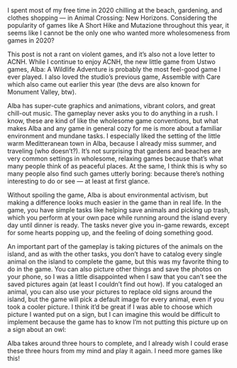 I spent most of my free time in 2020 chilling at the beach, gardening, and clothes shopping — in Animal Crossing: New Horizons. Considering the popularity of games like A Short Hike and Mutazione throughout this year, it seems like I cannot be the only one who wanted more wholesomeness from games in 2020?

This post is not a rant on violent games, and it’s also not a love letter to ACNH. While I continue to enjoy ACNH, the new little game from Ustwo games, Alba: A Wildlife Adventure is probably the most feel-good game I ever played. I also loved the studio’s previous game, Assemble with Care which also came out earlier this year (the devs are also known for Monument Valley, btw).

Alba has super-cute graphics and animations, vibrant colors, and great chill-out music. The gameplay never asks you to do anything in a rush. I know, these are kind of like the wholesome game conventions, but what makes Alba and any game in general cozy for me is more about a familiar environment and mundane tasks. I especially liked the setting of the little warm Meditteranean town in Alba, because I already miss summer, and traveling (who doesn’t?). It’s not surprising that gardens and beaches are very common settings in wholesome, relaxing games because that’s what many people think of as peaceful places. At the same, I think this is why so many people also find such games utterly boring: because there’s nothing interesting to do or see — at least at first glance.

Without spoiling the game, Alba is about environmental activism, but making a difference looks much easier in the game than in real life. In the game, you have simple tasks like helping save animals and picking up trash, which you perform at your own pace while running around the island every day until dinner is ready. The tasks never give you in-game rewards, except for some hearts popping up, and the feeling of doing something good.

An important part of the gameplay is taking pictures of the animals on the island, and as with the other tasks, you don’t have to catalog every single animal on the island to complete the game, but this was my favorite thing to do in the game. You can also picture other things and save the photos on your phone, so I was a little disappointed when I saw that you can’t see the saved pictures again (at least I couldn’t find out how). If you cataloged an animal, you can also use your pictures to replace old signs around the island, but the game will pick a default image for every animal, even if you took a cooler picture. I think it’d be great if I was able to choose which picture I wanted put on a sign, but I can imagine this would be difficult to implement because the game has to know I’m not putting this picture up on a sign about an owl:

Alba takes around three hours to complete, and I already wish I could erase these three hours from my mind and play it again. I need more games like this!
